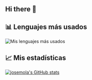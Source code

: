 ## Hi there 👋

## 📊 Lenguajes más usados
![Mis lenguajes más usados](https://github-readme-stats.vercel.app/api/top-langs/?username=josemola&layout=compact&theme=tokyonight)
## 📈 Mis estadísticas
[![josemola's GitHub stats](https://github-readme-stats.vercel.app/api?username=josemola)](https://github.com/SrGobi/github-readme-stats)
